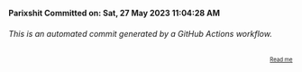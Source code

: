 **Parixshit Committed on: Sat, 27 May 2023 11:04:28 AM** <!-- 3773db9a-fc65-4305-a7f2-94c6209c8341 -->

###### This is an automated commit generated by a GitHub Actions workflow.

<div align="right"><sub><sup><a href="https://github.com/Parixshit/AutoCommit.git">Read me</a></sup></sub></div>
